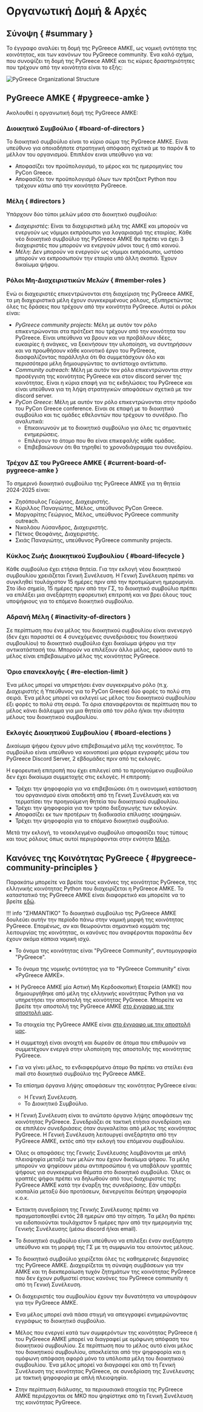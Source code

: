 # Οργανωτική Δομή & Αρχές

## Σύνοψη { #summary }

Το έγγραφο αναλύει τη δομή της PyGreece ΑΜΚΕ, ως νομική οντότητα της κοινότητας, και των
κανόνων του PyGreece community. Ένα καλό σχήμα, που συνοψίζει τη δομή της PyGreece AMKE
και τις κύριες δραστηριότητες που τρέχουν από την κοινότητα είναι το εξής:

![PyGreece Organizational Structure](../assets/img/pygreece_organizational_structure.jpg)

## PyGreece ΑΜΚΕ { #pygreece-amke }

Ακολουθεί η οργανωτική δομή της PyGreece ΑΜΚΕ:

### Διοικητικό Συμβούλιο { #board-of-directors }

Το διοικητικό συμβούλιο είναι το κύριο σώμα της PyGreece ΑΜΚΕ. Είναι υπεύθυνο για
οποιαδήποτε στρατηγική απόφαση σχετικά με το παρόν & το μέλλον του οργανισμού. Επιπλέον
ειναι υπεύθυνο για να:

- Αποφασίζει τον προϋπολογισμό, το μέρος και τις ημερομηνίες του PyCon Greece.
- Αποφασίζει τον προϋπολογισμό όλων των πρότζεκτ Python που τρέχουν κάτω από την κοινότητα
    PyGreece.

### Μέλη { #directors }

Υπάρχουν δύο τύποι μελών μέσα στο διοικητικό συμβούλιο:

- _Διαχειριστές_: Είναι τα διαχειριστικά μέλη της ΑΜΚΕ και μπορούν να ενεργούν ως νόμιμοι
    εκπρόσωποι για λογαριασμό της εταιρίας. Κάθε νέο διοικητικό συμβούλιο της PyGreece
    ΑΜΚΕ θα πρέπει να έχει 3 διαχειριστές που μπορούν να ενεργούν μόνοι τους ή από κοινού.
- _Μέλη_: Δεν μπορούν να ενεργούν ως νόμιμοι εκπρόσωποι, ωστόσο μπορούν να εκπροσωπούν την
    εταιρία υπό άλλη σκοπιά. Έχουν δικαίωμα ψήφου.

### Ρόλοι Μη-Διαχειριστικών Μελών { #member-roles }

Ενώ οι διαχειριστές επικεντρώνονται στη διαχείριση της PyGreece ΑΜΚΕ, τα μη διαχειριστικά
μέλη έχουν συγκεκριμένους ρόλους, εξυπηρετώντας όλες τις δράσεις που τρέχουν από την
κοινότητα PyGreece. Αυτοί οι ρόλοι είναι:

- _PyGreece community projects_: Μέλη με αυτόν τον ρόλο επικεντρώνονται στα πρότζεκτ που
    τρέχουν από την κοινότητα του PyGreece. Είναι υπεύθυνα να βρουν και να προβάλουν
    ιδέες, ευκαιρίες ή ανάγκες, να ξεκινήσουν την υλοποίηση, να συντηρήσουν και να
    προωθήσουν κάθε κοινοτικό έργο του PyGreece, διασφαλίζοντας παράλληλα ότι θα
    συμμετάσχουν όλο και περισσότερα μέλη δημιουργώντας το αντίστοιχο αντίκτυπο.
- _Community outreach_: Μέλη με αυτόν τον ρόλο επικεντρώνονται στην προσέγγιση της
    κοινότητας PyGreece και στον discord server της κοινότητας. Είναι η κύρια επαφή για
    τις εκδηλώσεις του PyGreece και είναι υπεύθυνα για τη λήψη στρατηγικών αποφάσεων
    σχετικά με τον discord server.
- _PyCon Greece_: Μέλη με αυτόν τον ρόλο επικεντρώνονται στην πρόοδο του PyCon Greece
    conference. Είναι σε επαφή με το διοικητικό συμβούλιο και τις ομάδες εθελοντών που
    τρέχουν το συνέδριο. Πιο αναλυτικά:
    - Επικοινωνούν με το διοικητικό συμβούλιο για όλες τις σημαντικές ενημερώσεις.
    - Επιλέγουν το άτομο που θα είναι επικεφαλής κάθε ομάδας.
    - Επιβεβαιώνουν ότι θα τηρηθεί το χρονοδιάγραμμα του συνεδρίου.

### Τρέχον ΔΣ του PyGreece ΑΜΚΕ { #current-board-of-pygreece-amke }

Το σημερινό διοικητικό συμβούλιο της PyGreece ΑΜΚΕ για τη θητεία 2024-2025 είναι:

- Ζησόπουλος Γεώργιος, Διαχειριστής.
- Κύριλλος Παναγιώτης, Μέλος, υπεύθυνος PyCon Greece.
- Μαργαρίτης Γεώργιος, Μέλος, υπεύθυνος PyGreece community outreach.
- Νικολάου Λύσανδρος, Διαχειριστής.
- Πέτκος Θεοφάνης, Διαχειριστής.
- Σκιάς Παναγιώτης, υπεύθυνος PyGreece community projects.

### Κύκλος Ζωής Διοικητικού Συμβουλίου { #board-lifecycle }

Κάθε συμβούλιο έχει ετήσια θητεία. Για την εκλογή νέου διοικητικού συμβουλίου χρειάζεται
Γενική Συνέλευση. Η Γενική Συνέλευση πρέπει να συγκληθεί τουλάχιστον 15 ημέρες πριν από
την προτιμώμενη ημερομηνία. Στο ίδιο σημείο, 15 ημέρες πριν από την ΓΣ, το διοικητικό
συμβούλιο πρέπει να επιλέξει μια ανεξάρτητη εφορευτική επιτροπή και να βρει όλους τους
υποψήφιους για το επόμενο διοικητικό συμβούλιο.

### Αδρανή Μέλη { #inactivity-of-directors }

Σε περίπτωση που ένα μέλος του διοικητικού συμβουλίου είναι ανενεργό (δεν έχει παραστεί σε
4 συνεχόμενες συνεδριάσεις του διοικητικού συμβουλίου) το διοικητικό συμβούλιο έχει
δικαίωμα ψήφου για την αντικατάστασή του. Μπορούν να επιλέξουν άλλο μέλος, εφόσον αυτό το
μέλος είναι επιβεβαιωμένο μέλος της κοινότητας PyGreece.

### Όριο επανεκλογής { #re-election-limit }

Ένα μέλος μπορεί να υπηρετήσει έναν συγκεκριμένο ρόλο (π.χ. Διαχειριστής ή Υπεύθυνος για
το PyCon Greece) δύο φορές το πολύ στη σειρά. Ένα μέλος μπορεί να εκλεγεί ως μέλος του
διοικητικού συμβουλίου έξι φορές το πολύ στη σειρά. Τα όρια επαναφέρονται σε περίπτωση που
το μέλος κάνει διάλειμμα για μια θητεία από τον ρόλο ή/και την ιδιότητα μέλους του
διοικητικού συμβουλίου.

### Εκλογές Διοικητικού Συμβουλίου { #board-elections }

Δικαίωμα ψήφου έχουν μόνο επιβεβαιωμένα μέλη της κοινότητας. Το συμβούλιο είναι υπεύθυνο
να κοινοποιεί μια φόρμα εγγραφής μέσω του PyGreece Discord Server, 2 εβδομάδες πριν από
τις εκλογές.

Η εφορευτική επιτροπή που έχει επιλεγεί από το προηγούμενο συμβούλιο δεν έχει δικαίωμα
συμμετοχής στις εκλογές. Η επιτροπή:

- Τρέχει την ψηφοφορία για να επιβεβαιώσει ότι η οικονομική κατάσταση του οργανισμού είναι
    αποδεκτή από τη Γενική Συνέλευση και να τερματίσει την προηγούμενη θητεία του
    διοικητικού συμβουλίου.
- Τρέχει την ψηφοφορία για τον τρόπο διεξαγωγής των εκλογών.
- Αποφασίζει εκ των προτέρων τη διαδικασία επίλυσης ισοψηφιών.
- Τρέχει την ψηφοφορία για το επόμενο διοικητικό συμβούλιο.

Μετά την εκλογή, το νεοεκλεγμένο συμβούλιο αποφασίζει τους τύπους και τους ρόλους όπως
αυτοί περιγράφονται στην ενότητα [Μέλη](#%CE%BC%CE%AD%CE%BB%CE%B7).

## Κανόνες της Κοινότητας PyGreece { #pygreece-community-principles }

Παρακάτω μπορείτε να βρείτε τους κανόνες της κοινότητας PyGreece, της ελληνικής κοινότητας
Python που διαχειρίζεται η PyGreece ΑΜΚΕ. Το καταστατικό της PyGreece AMKE είναι
διαφορετικό και μπορείτε να το βρείτε
[εδώ](https://publicity.businessportal.gr/company/180308907000).

!!! info "ΣΗΜΑΝΤΙΚΟ"
    Το διοικητικό συμβούλιο της PyGreece AMKE δουλεύει αυτήν την περίοδο πάνω στην νομική
    μορφή της κοινότητας PyGreece. Επομένως, αν και θεωρούνται σημαντικό κομμάτι της
    λειτουργίας της κοινότητας, οι κανόνες που αναφέρονται παρακάτω δεν έχουν ακόμα κάποια
    νομική ισχύ.

- Το όνομα της κοινότητας είναι "PyGreece Community", συντομογραφία "PyGreece".

- Το όνομα της νομικής οντότητας για το "PyGreece Community" είναι «PyGreece ΑΜΚΕ».

- Η PyGreece ΑΜΚΕ μία Αστική Μη Κερδοσκοπική Εταιρεία (ΑΜΚΕ) που δημιουργήθηκε από μέλη
    της ελληνικής κοινότητας Python για να υπηρετήσει την αποστολή της κοινότητας
    PyGreece. Μπορείτε να βρείτε την αποστολή της PyGreece ΑΜΚΕ
    [στο έγγραφο με την αποστολή μας](about.md#mission).

- Τα στοιχεία της PyGreece ΑΜΚΕ είναι
    [στο έγγραφο με την αποστολή μας](about.md#organization-details).

- Η συμμετοχή είναι ανοιχτή και δωρεάν σε άτομα που επιθυμούν να συμμετέχουν ενεργά στην
    υλοποίηση της αποστολής της κοινότητας PyGreece.

- Για να γίνει μέλος, το ενδιαφερόμενο άτομο θα πρέπει να στείλει ένα mail στο διοικητικό
    συμβούλιο της PyGreece ΑΜΚΕ.

<!-- TODO: Provide link for member registration -->

- Τα επίσημα όργανα λήψης αποφάσεων της κοινότητας PyGreece είναι:

    - Η Γενική Συνέλευση.
    - Το Διοικητικό Συμβούλιο.

- Η Γενική Συνέλευση είναι το ανώτατο όργανο λήψης αποφάσεων της κοινότητας PyGreece.
    Συνεδριάζει σε τακτική ετήσια συνεδρίαση και σε επιπλέον συνεδριάσεις όταν συγκαλείται
    από μέλος της κοινότητας PyGreece. Η Γενική Συνέλευση λειτουργεί ανεξάρτητα από την
    PyGreece ΑΜΚΕ, εκτός από την εκλογή του επόμενου συμβουλίου.

- Όλες οι αποφάσεις της Γενικής Συνέλευσης λαμβάνονται με απλή πλειοψηφία μεταξύ των μελών
    που έχουν δικαίωμα ψήφου. Τα μέλη μπορούν να ψηφίσουν μέσω αντιπροσώπου ή να υποβάλουν
    γραπτές ψήφους για συγκεκριμένα θέματα στο διοικητικό συμβούλιο. Όλες οι γραπτές ψήφοι
    πρέπει να δηλωθούν από τους διαχειριστές της PyGreece ΑΜΚΕ κατά την έναρξη της
    συνεδρίασης. Εάν υπάρξει ισοπαλία μεταξύ δύο προτάσεων, διενεργείται δεύτερη ψηφοφορία
    κ.ο.κ.

- Έκτακτη συνεδρίαση της Γενικής Συνέλευσης πρέπει να πραγματοποιηθεί εντός 28 ημερών από
    την αίτηση. Τα μέλη θα πρέπει να ειδοποιούνται τουλάχιστον 5 ημέρες πριν από την
    ημερομηνία της Γενικής Συνέλευσης (μέσω discord ή/και email).

- Το διοικητικό συμβούλιο είναι υπεύθυνο να επιλέξει έναν ανεξάρτητο υπεύθυνο και τη μορφή
    της ΓΣ με τη συμφωνία του αιτούντος μέλους.

- Το διοικητικό συμβούλιο χειρίζεται όλες τις καθημερινές διεργασίες της PyGreece ΑΜΚΕ.
    Διαχειρίζεται τη σύναψη συμβάσεων για την ΑΜΚΕ και τη διεκπεραίωση τυχόν ζητημάτων της
    κοινότητας PyGreece που δεν έχουν ρυθμιστεί στους κανόνες του PyGreece community ή από
    τη Γενική Συνέλευση.

- Οι διαχειριστές του συμβουλίου έχουν την δυνατότητα να υπογράφουν για την PyGreece ΑΜΚΕ.

- Ένα μέλος μπορεί ανά πάσα στιγμή να απεγγραφεί ενημερώνοντας εγγράφως το διοικητικό
    συμβούλιο.

- Μέλος που ενεργεί κατά των συμφερόντων της κοινότητας PyGreece ή του PyGreece ΑΜΚΕ
    μπορεί να διαγραφεί με ομόφωνη απόφαση του διοικητικού συμβουλίου. Σε περίπτωση που το
    μέλος αυτό είναι μέλος του διοικητικού συμβουλίου, αποκλείεται από την ψηφοφορία και η
    ομόφωνη απόφαση αφορά μόνο τα υπόλοιπα μέλη του διοικητικού συμβουλίου. Ένα μέλος
    μπορεί να διαγραφεί και από τη Γενική Συνέλευση της κοινότητας PyGreece, σε συνεδρίαση
    της Συνέλευσης με τακτική ψηφοφορία με απλή πλειοψηφία.

- Στην περίπτωση διάλυσης, τα περιουσιακά στοιχεία της PyGreece ΑΜΚΕ περιέρχονται σε ΜΚΟ
    που ψηφίστηκε από τη Γενική Συνέλευση της κοινότητας PyGreece.

